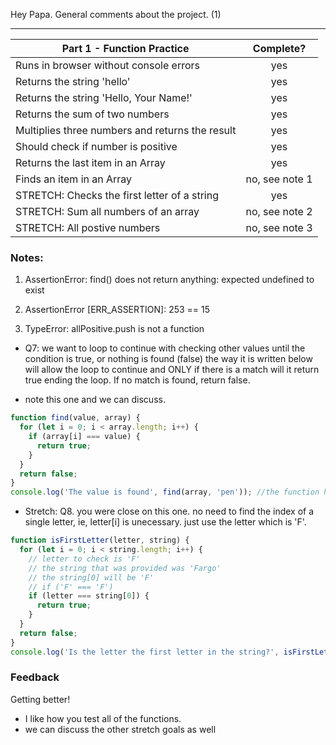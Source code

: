 Hey Papa. General comments about the project. (1)

---

| Part 1 - Function Practice                      |   Complete?    |
| ----------------------------------------------- | :------------: |
| Runs in browser without console errors          |      yes       |
| Returns the string 'hello'                      |      yes       |
| Returns the string 'Hello, Your Name!'          |      yes       |
| Returns the sum of two numbers                  |      yes       |
| Multiplies three numbers and returns the result |      yes       |
| Should check if number is positive              |      yes       |
| Returns the last item in an Array               |      yes       |
| Finds an item in an Array                       | no, see note 1 |
| STRETCH: Checks the first letter of a string    |      yes       |
| STRETCH: Sum all numbers of an array            | no, see note 2 |
| STRETCH: All postive numbers                    | no, see note 3 |

### Notes:

1. AssertionError: find() does not return anything: expected undefined to exist

2. AssertionError [ERR_ASSERTION]: 253 == 15

3. TypeError: allPositive.push is not a function

- Q7: we want to loop to continue with checking other values until the condition is true, or nothing is found (false)
  the way it is written below will allow the loop to continue and ONLY if there is a match will it return true ending the loop. If no match is found, return false.

- note this one and we can discuss.

```js
function find(value, array) {
  for (let i = 0; i < array.length; i++) {
    if (array[i] === value) {
      return true;
    }
  }
  return false;
}
console.log('The value is found', find(array, 'pen')); //the function has to be called with an actual value, ie, 'pen'.
```

- Stretch: Q8. you were close on this one. no need to find the index of a single letter, ie, letter[i] is unecessary. just use the letter which is 'F'.

```js
function isFirstLetter(letter, string) {
  for (let i = 0; i < string.length; i++) {
    // letter to check is 'F'
    // the string that was provided was 'Fargo'
    // the string[0] will be 'F'
    // if ('F' === 'F')
    if (letter === string[0]) {
      return true;
    }
  }
  return false;
}
console.log('Is the letter the first letter in the string?', isFirstLetter('F', 'Fargo'));
```

### Feedback

Getting better!

- I like how you test all of the functions.
- we can discuss the other stretch goals as well
